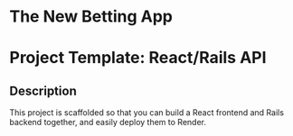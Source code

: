 
# The New Betting App

# Project Template: React/Rails API

## Description

This project is scaffolded so that you can build a React frontend and Rails
backend together, and easily deploy them to Render.


